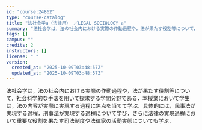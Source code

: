 ```yaml
---
id: "course:24862"
type: "course-catalog"
title: "法社会学a（法律用） ／LEGAL SOCIOLOGY a"
summary: "法社会学は，法の社会内における実際の作動過程や，法が果たす役割等について，社会科学的な手法を用いて探求する学問分野である．本授業において学生は，法の内容が実際に実現する過程に焦点を当てて学ぶ．具体的には，民事法が実現する過程，刑事法が実現す…"
tags: []
campus: ""
credits: 2
instructors: []
license: " "
version:
  created_at: "2025-10-09T03:48:57Z"
  updated_at: "2025-10-09T03:48:57Z"
---
```


法社会学は，法の社会内における実際の作動過程や，法が果たす役割等について，社会科学的な手法を用いて探求する学問分野である．本授業において学生は，法の内容が実際に実現する過程に焦点を当てて学ぶ．具体的には，民事法が実現する過程，刑事法が実現する過程について学び，さらに法律の実現過程において重要な役割を果たす司法制度や法律家の活動実態についても学ぶ．
